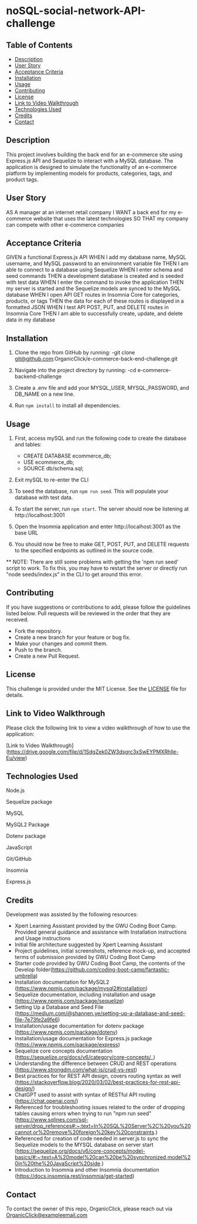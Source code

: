 # noSQL-social-network-API-challenge

## Table of Contents
- [Description](#description)
- [User Story](#user-story)
- [Acceptance Criteria](#acceptance-criteria)
- [Installation](#installation)
- [Usage](#usage)
- [Contributing](#contributing)
- [License](#license)
- [Link to Video Walkthrough](#link-to-video-walkthrough)
- [Technologies Used](#technologies-used)
- [Credits](#credits)
- [Contact](#contact)

## Description

This project involves building the back end for an e-commerce site using Express.js API and Sequelize to interact with a MySQL database. The application is designed to simulate the functionality of an e-commerce platform by implementing models for products, categories, tags, and product tags.

## User Story
AS A manager at an internet retail company
I WANT a back end for my e-commerce website that uses the latest technologies
SO THAT my company can compete with other e-commerce companies

## Acceptance Criteria
GIVEN a functional Express.js API
WHEN I add my database name, MySQL username, and MySQL password to an environment variable file
THEN I am able to connect to a database using Sequelize
WHEN I enter schema and seed commands
THEN a development database is created and is seeded with test data
WHEN I enter the command to invoke the application
THEN my server is started and the Sequelize models are synced to the MySQL database
WHEN I open API GET routes in Insomnia Core for categories, products, or tags
THEN the data for each of these routes is displayed in a formatted JSON
WHEN I test API POST, PUT, and DELETE routes in Insomnia Core
THEN I am able to successfully create, update, and delete data in my database

## Installation

1. Clone  the repo from GitHub by running:
    -git clone git@github.com:OrganicClick/e-commerce-back-end-challenge.git

2. Navigate into the project directory by running:
    -cd e-commerce-backend-challenge

3. Create a .env file and add your MYSQL_USER, MYSQL_PASSWORD, and DB_NAME on a new line.

4. Run `npm install` to install all dependencies.


## Usage

1. First, access mySQL and  run the following code to create the database and tables:
    - CREATE  DATABASE ecommerce_db;
    - USE ecommerce_db;
    - SOURCE db/schema.sql;

2. Exit mySQL to re-enter the CLI

3. To seed the database, run `npm run seed`. This will populate your database with test data.

4. To start the  server, run `npm start`. The server should now be listening at http://localhost:3001

5. Open the Insomnia application and enter http://localhost:3001 as the base URL

6. You should now be free to make GET, POST, PUT, and DELETE requests to the specified endpoints as outlined in the source code.

** NOTE: There are still some problems with getting the 'npm run seed' script to work. To fix this, you may have to restart the server or directly run "node seeds/index.js" in the CLI to get around this error. 

## Contributing
If you have suggestions or contributions to add, please follow the guidelines listed below. Pull requests will be reviewed in the order that they are received.
- Fork the repository.
- Create a new branch for your feature or bug fix.
- Make your changes and commit them.
- Push to the branch.
- Create a new Pull Request.

## License
This challenge is provided under the MIT License. See the [LICENSE](LICENSE) file for details.


## Link to Video Walkthrough

Please click the following link to view a video walkthrough of how to use the application:

[Link to Video Walkthrough] (https://drive.google.com/file/d/1SdgZek0ZW3dsgrc3xSwEYPMXRhlle-Eu/view)


## Technologies Used
Node.js

Sequelize package

MySQL

MySQL2 Package

Dotenv package

JavaScript

Git/GitHub

Insomnia

Express.js

## Credits
Development was assisted by the following resources:
 - Xpert Learning Assistant provided by the GWU Coding Boot Camp. Provided general guidance and assistance with Installation
   instructions and Usage instructions
 - Initial file architecture suggested by Xpert Learning Assistant
 - Project guidelines, initial screenshots, reference mock-up, and accepted terms of submission provided by GWU Coding Boot Camp
 - Starter code provided by GWU Coding Boot Camp, the contents of the Develop folder(https://github.com/coding-boot-camp/fantastic-umbrella)
 - Installation documentation for MySQL2 (https://www.npmjs.com/package/mysql2#installation)
 - Sequelize documentation, including installation and usage (https://www.npmjs.com/package/sequelize)
 - Setting Up a Database and Seed File (https://medium.com/@shannen.ye/setting-up-a-database-and-seed-file-7e73fe2a9fe6)
 - Installation/usage documentation for dotenv package (https://www.npmjs.com/package/dotenv)
 - Installation/usage documentation for Express.js package (https://www.npmjs.com/package/express)
 - Sequelize core concepts documentation (https://sequelize.org/docs/v6/category/core-concepts/_)
 - Understanding the difference between CRUD and REST operations (https://www.strongdm.com/what-is/crud-vs-rest)
 - Best practices for for REST API design, covers routing syntax as well (https://stackoverflow.blog/2020/03/02/best-practices-for-rest-api-design/)
 - ChatGPT used to assist with syntax of RESTful API routing (https://chat.openai.com/)
 - Referenced for troubleshooting issues related to the order of dropping tables causing errors when trying to run "npm run seed" (https://www.sqlines.com/sql-server/drop_references#:~:text=In%20SQL%20Server%2C%20you%20cannot,or%20remove%20foreign%20key%20constraints.)
 - Referenced for creation of code needed in server.js to sync the Sequelize models to the MYSQL database on server start (https://sequelize.org/docs/v6/core-concepts/model-basics/#:~:text=A%20model%20can%20be%20synchronized,model%20in%20the%20JavaScript%20side.)
 - Introduction to Insomnia and other Insomnia documentation (https://docs.insomnia.rest/insomnia/get-started)

## Contact
To contact the owner of this repo, OrganicClick, please reach out via OrganicClick@exampleemail.com
